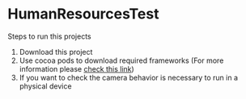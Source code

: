 # HumanResourcesTest

Steps to run this projects

 1. Download this project
 2. Use cocoa pods to download required frameworks (For more information please [check this link](https://guides.cocoapods.org/using/getting-started.html))
 4. If you want to check the camera behavior is necessary to run in a physical device
